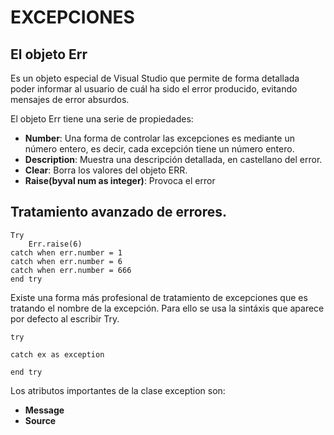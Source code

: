 EXCEPCIONES
===========

El objeto Err
-------------

Es un objeto especial de Visual Studio que permite de forma detallada poder informar
al usuario de cuál ha sido el error producido, evitando mensajes de error absurdos.

El objeto Err tiene una serie de propiedades:

* __Number__: Una forma de controlar las excepciones es mediante un número entero,
es decir, cada excepción tiene un número entero.
* __Description__: Muestra una descripción detallada, en castellano del error.
* __Clear__: Borra los valores del objeto ERR.
* __Raise(byval num as integer)__: Provoca el error

Tratamiento avanzado de errores.
-------------------------------

	Try
		Err.raise(6)
	catch when err.number = 1
	catch when err.number = 6
	catch when err.number = 666
	end try

Existe una forma más profesional de tratamiento de excepciones que es tratando
el nombre de la excepción. Para ello se usa la sintáxis que aparece por defecto
al escribir Try.

	try
	
	catch ex as exception

	end try

Los atributos importantes de la clase exception son:

* __Message__
* __Source__
